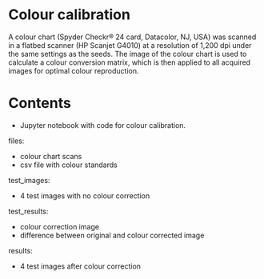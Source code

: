 # Colour calibration

A colour chart (Spyder Checkr® 24 card, Datacolor, NJ, USA) was scanned in a flatbed scanner (HP Scanjet G4010) at a resolution of 1,200 dpi under the same settings as the seeds. The image of the colour chart is used to calculate a colour conversion matrix, which is then applied to all acquired images for optimal colour reproduction.

# Contents

- Jupyter notebook with code for colour calibration.

files:
- colour chart scans
- csv file with colour standards

test_images:
- 4 test images with no colour correction

test_results:
- colour correction image
- difference between original and colour corrected image

results:
- 4 test images after colour correction
